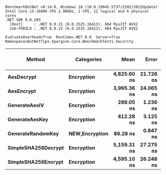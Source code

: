 ```

BenchmarkDotNet v0.14.0, Windows 10 (10.0.19045.5737/22H2/2022Update)
Intel Core i5-10400 CPU 2.90GHz, 1 CPU, 12 logical and 6 physical cores
.NET SDK 9.0.203
  [Host]     : .NET 8.0.15 (8.0.1525.16413), X64 RyuJIT AVX2
  Job-FORZLD : .NET 8.0.15 (8.0.1525.16413), X64 RyuJIT AVX2

EvaluateOverhead=True  Runtime=.NET 8.0  Server=True  
Namespace=DotNetTips.Spargine.Core.BenchmarkTests.Security  

```
| Method              | Categories         | Mean        | Error     | StdDev    | StdErr   | Min         | Q1          | Median      | Q3          | Max         | Op/s         | CI99.9% Margin | Iterations | Kurtosis | MValue | Skewness | Rank | LogicalGroup | Baseline | Gen0   | Completed Work Items | Lock Contentions | Exceptions | Code Size | Gen1   | Allocated |
|-------------------- |------------------- |------------:|----------:|----------:|---------:|------------:|------------:|------------:|------------:|------------:|-------------:|---------------:|-----------:|---------:|-------:|---------:|-----:|------------- |--------- |-------:|---------------------:|-----------------:|-----------:|----------:|-------:|----------:|
| **AesDecrypt**          | **Encryption**         | **4,825.60 ns** | **21.726 ns** | **18.142 ns** | **5.032 ns** | **4,798.41 ns** | **4,812.56 ns** | **4,824.43 ns** | **4,837.87 ns** | **4,858.94 ns** |    **207,228.1** |       **3.984 ns** |      **13.00** |    **1.788** |  **2.000** |   **0.0689** |    **6** | *****            | **No**       | **0.1526** |                    **-** |                **-** |          **-** |        **NA** | **0.0076** |   **14080 B** |
| **AesEncrypt**          | **Encryption**         | **3,965.36 ns** | **24.065 ns** | **22.511 ns** | **5.812 ns** | **3,938.82 ns** | **3,948.37 ns** | **3,957.32 ns** | **3,980.29 ns** | **4,011.18 ns** |    **252,183.6** |       **4.594 ns** |      **15.00** |    **1.961** |  **2.000** |   **0.6055** |    **4** | *****            | **No**       | **0.1373** |                    **-** |                **-** |          **-** |        **NA** | **0.0076** |   **12656 B** |
| **GenerateAesIV**       | **Encryption**         |   **289.05 ns** |  **1.236 ns** |  **1.156 ns** | **0.299 ns** |   **286.80 ns** |   **288.26 ns** |   **289.39 ns** |   **289.77 ns** |   **290.86 ns** |  **3,459,618.6** |       **7.351 ns** |      **15.00** |    **1.951** |  **2.000** |  **-0.4525** |    **2** | *****            | **No**       | **0.0024** |                    **-** |                **-** |          **-** |        **NA** |      **-** |     **256 B** |
| **GenerateAesKey**      | **Encryption**         |   **412.28 ns** |  **3.125 ns** |  **2.923 ns** | **0.755 ns** |   **407.89 ns** |   **410.24 ns** |   **411.93 ns** |   **413.76 ns** |   **418.08 ns** |  **2,425,510.8** |       **7.123 ns** |      **15.00** |    **2.101** |  **2.000** |   **0.4147** |    **3** | *****            | **No**       | **0.0038** |                    **-** |                **-** |          **-** |        **NA** |      **-** |     **368 B** |
| **GenerateRandomKey**   | ****NEW**,Encryption** |    **86.28 ns** |  **0.847 ns** |  **0.792 ns** | **0.204 ns** |    **85.13 ns** |    **85.64 ns** |    **86.53 ns** |    **86.99 ns** |    **87.42 ns** | **11,590,058.8** |       **7.398 ns** |      **15.00** |    **1.229** |  **2.000** |  **-0.1105** |    **1** | *****            | **No**       | **0.0010** |                    **-** |                **-** |          **-** |     **123 B** |      **-** |      **88 B** |
| **SimpleSHA256Decrypt** | **Encryption**         | **5,159.31 ns** | **27.275 ns** | **25.513 ns** | **6.587 ns** | **5,129.13 ns** | **5,140.56 ns** | **5,151.98 ns** | **5,175.89 ns** | **5,206.99 ns** |    **193,824.5** |       **4.206 ns** |      **15.00** |    **1.831** |  **2.000** |   **0.6762** |    **7** | *****            | **No**       | **0.1221** |                    **-** |                **-** |          **-** |     **376 B** |      **-** |   **11200 B** |
| **SimpleSHA256Encrypt** | **Encryption**         | **4,595.10 ns** | **26.248 ns** | **24.552 ns** | **6.339 ns** | **4,559.17 ns** | **4,570.45 ns** | **4,604.26 ns** | **4,609.60 ns** | **4,636.69 ns** |    **217,623.3** |       **4.330 ns** |      **15.00** |    **1.660** |  **2.000** |  **-0.2399** |    **5** | *****            | **No**       | **0.1373** |                    **-** |                **-** |          **-** |     **373 B** | **0.0076** |   **12848 B** |
